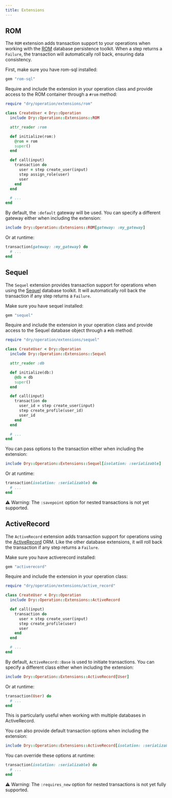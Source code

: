 ```yaml
---
title: Extensions
---
```


## ROM

The `ROM` extension adds transaction support to your operations when working with the [ROM](https://rom-rb.org) database persistence toolkit. When a step returns a `Failure`, the transaction will automatically roll back, ensuring data consistency.

First, make sure you have rom-sql installed:

```ruby
gem "rom-sql"
```

Require and include the extension in your operation class and provide access to the ROM container through a `#rom` method:

```ruby
require "dry/operation/extensions/rom"

class CreateUser < Dry::Operation
  include Dry::Operation::Extensions::ROM

  attr_reader :rom

  def initialize(rom:)
    @rom = rom
    super()
  end

  def call(input)
    transaction do
      user = step create_user(input)
      step assign_role(user)
      user
    end
  end

  # ...
end
```

By default, the `:default` gateway will be used. You can specify a different gateway either when including the extension:

```ruby
include Dry::Operation::Extensions::ROM[gateway: :my_gateway]
```

Or at runtime:

```ruby
transaction(gateway: :my_gateway) do
  # ...
end
```

## Sequel

The `Sequel` extension provides transaction support for operations when using the [Sequel](http://sequel.jeremyevans.net) database toolkit. It will automatically roll back the transaction if any step returns a `Failure`.

Make sure you have sequel installed:

```ruby
gem "sequel"
```

Require and include the extension in your operation class and provide access to the Sequel database object through a `#db` method:

```ruby
require "dry/operation/extensions/sequel"

class CreateUser < Dry::Operation
  include Dry::Operation::Extensions::Sequel

  attr_reader :db

  def initialize(db:)
    @db = db
    super()
  end

  def call(input)
    transaction do
      user_id = step create_user(input)
      step create_profile(user_id)
      user_id
    end
  end

  # ...
end
```

You can pass options to the transaction either when including the extension:

```ruby
include Dry::Operation::Extensions::Sequel[isolation: :serializable]
```

Or at runtime:

```ruby
transaction(isolation: :serializable) do
  # ...
end
```

⚠️ Warning: The `:savepoint` option for nested transactions is not yet supported.

## ActiveRecord

The `ActiveRecord` extension adds transaction support for operations using the [ActiveRecord](https://api.rubyonrails.org/classes/ActiveRecord) ORM. Like the other database extensions, it will roll back the transaction if any step returns a `Failure`.

Make sure you have activerecord installed:

```ruby
gem "activerecord"
```

Require and include the extension in your operation class:

```ruby
require "dry/operation/extensions/active_record"

class CreateUser < Dry::Operation
  include Dry::Operation::Extensions::ActiveRecord

  def call(input)
    transaction do
      user = step create_user(input)
      step create_profile(user)
      user
    end
  end

  # ...
end
```

By default, `ActiveRecord::Base` is used to initiate transactions. You can specify a different class either when including the extension:

```ruby
include Dry::Operation::Extensions::ActiveRecord[User]
```

Or at runtime:

```ruby
transaction(User) do
  # ...
end
```

This is particularly useful when working with multiple databases in ActiveRecord.

You can also provide default transaction options when including the extension:

```ruby
include Dry::Operation::Extensions::ActiveRecord[isolation: :serializable]
```

You can override these options at runtime:

```ruby
transaction(isolation: :serializable) do
  # ...
end
```

⚠️ Warning: The `:requires_new` option for nested transactions is not yet fully supported.
